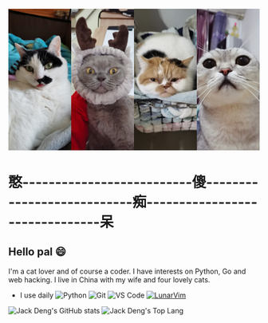 ![My four cats](https://raw.githubusercontent.com/JackTheMico/JackTheMico/main/background.jpg)
# 憨--------------------------傻---------------------------痴-------------------------------呆
## Hello pal 😄
I'm a cat lover and of course a coder. I have interests on Python, Go and web hacking. 
I live in China with my wife and four lovely cats.

- I use daily
![Python](https://img.shields.io/badge/-Python-8fcfd1?style=plastic&logo=Python)
![Git](https://img.shields.io/badge/-Git-black?style=plastic&logo=git)
![VS Code](https://img.shields.io/badge/-VS%20Code-007ACC?style=plastic&logo=visual-studio-code)
[![LunarVim](https://img.shields.io/badge/-LunarVim-purple)](https://www.lunarvim.org/)


![Jack Deng's GitHub stats](https://github-readme-stats.vercel.app/api?username=JackTheMico&show_icons=true&theme=radical)
![Jack Deng's Top Lang](https://github-readme-stats.vercel.app/api/top-langs/?username=JackTheMico&layout=compact&theme=radical)

<!--START_SECTION:waka-->
<!--END_SECTION:waka-->
